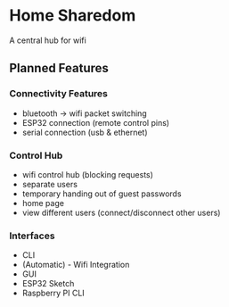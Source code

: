 # Home Sharedom
A central hub for wifi

## Planned Features

### Connectivity Features
- bluetooth -> wifi packet switching
- ESP32 connection (remote control pins)
- serial connection (usb & ethernet)

### Control Hub
- wifi control hub (blocking requests)
- separate users
- temporary handing out of guest passwords
- home page
- view different users (connect/disconnect other users)

### Interfaces
- CLI
- (Automatic) - Wifi Integration 
- GUI
- ESP32 Sketch
- Raspberry PI CLI 